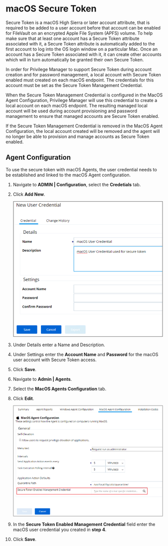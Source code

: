 [title]: # (macOS Secure Token)
[tags]: # (local service accounts)
[priority]: # (601)
# macOS Secure Token

Secure Token is a macOS High Sierra or later account attribute, that is required to be added to a user account before that account can be enabled for FileVault on an encrypted Apple File System (APFS) volume. To help make sure that at least one account has a Secure Token attribute associated with it, a Secure Token attribute is automatically added to the first account to log into the OS login window on a particular Mac. Once an account has a Secure Token associated with it, it can create other accounts which will in turn automatically be granted their own Secure Token.

In order for Privilege Manager to support Secure Token during account creation and for password management, a local account with Secure Token enabled must created on each macOS endpoint. The credentials for this account must be set as the Secure Token Management Credential.

When the Secure Token Management Credential is configured in the MacOS Agent Configuration, Privilege Manager will use this credential to create a local account on each macOS endpoint. The resulting managed local account will be used during account provisioning and password management to ensure that managed accounts are Secure Token enabled.

If the Secure Token Management Credential is removed in the MacOS Agent Configuration, the local account created will be removed and the agent will no longer be able to provision and manage accounts as Secure Token enabled.

## Agent Configuration

To use the secure token with macOS Agents, the user credential needs to be established and linked to the macOS Agent configuration. 

1. Navigate to __ADMIN | Configuration__, select the __Credetials__ tab.
1. Click __Add New__.

   ![New User Credential](images/secure-token/macOS-credential-1.png)
1. Under Details enter a Name and Description.
1. Under Settings enter the __Account Name__ and __Password__ for the macOS user account with Secure Token access.
1. Click __Save__.
1. Navigate to __Admin | Agents__.
1. Select the __MacOS Agents Configuration__ tab.
1. Click __Edit__.

   ![Add credential to macOS agent configuration](images/secure-token/macOS-credential-2.png)
1. In the __Secure Token Enabled Management Credential__ field enter the macOS user credential you created in __step 4__.
1. Click __Save__.
